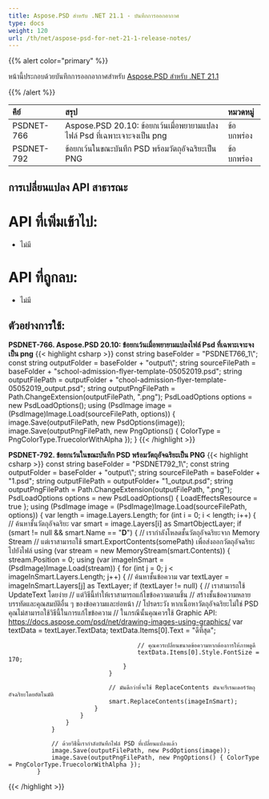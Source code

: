 ```yaml
---
title: Aspose.PSD สำหรับ .NET 21.1 - บันทึกการออกอากาศ
type: docs
weight: 120
url: /th/net/aspose-psd-for-net-21-1-release-notes/
---
```


{{% alert color="primary" %}} 

หน้านี้ประกอบด้วยบันทึกการออกอากาศสำหรับ [Aspose.PSD สำหรับ .NET 21.1](https://www.nuget.org/packages/Aspose.PSD/)

{{% /alert %}} 

|**คีย์**|**สรุป**|**หมวดหมู่**|
| :- | :- | :- |
|PSDNET-766|Aspose.PSD 20.10: ข้อยกเว้นเมื่อพยายามแปลงไฟล์ Psd ที่เฉพาะเจาะจงเป็น png|ข้อบกพร่อง|
|PSDNET-792|ข้อยกเว้นในขณะบันทึก PSD พร้อมวัตถุอัจฉริยะเป็น PNG|ข้อบกพร่อง|

## **การเปลี่ยนแปลง API สาธารณะ**
# **API ที่เพิ่มเข้าไป:**
- ไม่มี

# **API ที่ถูกลบ:**
- ไม่มี

## **ตัวอย่างการใช้:**
**PSDNET-766. Aspose.PSD 20.10: ข้อยกเว้นเมื่อพยายามแปลงไฟล์ Psd ที่เฉพาะเจาะจงเป็น png**
{{< highlight csharp >}}
            const string baseFolder = "PSDNET766_1\\";
            const string outputFolder = baseFolder + "output\\";
            string sourceFilePath = baseFolder + "school-admission-flyer-template-05052019.psd";
            string outputFilePath = outputFolder + "chool-admission-flyer-template-05052019_output.psd";
            string outputPngFilePath = Path.ChangeExtension(outputFilePath, ".png");
            PsdLoadOptions options = new PsdLoadOptions();
            using (PsdImage image = (PsdImage)Image.Load(sourceFilePath, options))
            {
                image.Save(outputFilePath, new PsdOptions(image));
                image.Save(outputPngFilePath, new PngOptions() { ColorType = PngColorType.TruecolorWithAlpha });
            }
{{< /highlight >}}

**PSDNET-792. ข้อยกเว้นในขณะบันทึก PSD พร้อมวัตถุอัจฉริยะเป็น PNG**
{{< highlight csharp >}}
            const string baseFolder = "PSDNET792_1\\";
            const string outputFolder = baseFolder + "output\\";
            string sourceFilePath = baseFolder + "1.psd";
            string outputFilePath = outputFolder+ "1_output.psd";
            string outputPngFilePath = Path.ChangeExtension(outputFilePath, ".png");
            PsdLoadOptions options = new PsdLoadOptions() { LoadEffectsResource = true };
            using (PsdImage image = (PsdImage)Image.Load(sourceFilePath, options))
            {
                var length = image.Layers.Length;
                for (int i = 0; i < length; i++)
                {
                    // ค้นหาชั้นวัตถุอัจฉริยะ
                    var smart = image.Layers[i] as SmartObjectLayer;
                    if (smart != null && smart.Name == "__D__")
                    {
                        // เรากำลังโหลดชั้นวัตถุอัจฉริยะจาก Memory Stream
                        // แต่เราสามารถใช้ smart.ExportContents(somePath) เพื่อส่งออกวัตถุอัจฉริยะไปยังไฟล์
                        using (var stream = new MemoryStream(smart.Contents))
                        {
                            stream.Position = 0;
                            using (var imageInSmart = (PsdImage)Image.Load(stream))
                            {
                                for (int j = 0; j < imageInSmart.Layers.Length; j++)
                                {
                                    // ค้นหาชั้นข้อความ
                                    var textLayer = imageInSmart.Layers[j] as TextLayer;
                                    if (textLayer != null)
                                    {
                                        // เราสามารถใช้ UpdateText โดยง่าย
                                        // แต่วิธีนี้ทำให้เราสามารถแก้ไขข้อความตามชิ้น
                                        // สร้างชั้นข้อความหลายบรรทัดและคุณสมบัติอื่น ๆ ของข้อความและย่อหน้า
                                        // โปรดระวัง หากเนื้อหาวัตถุอัจฉริยะไม่ใช่ PSD คุณไม่สามารถใช้วิธีนี้ในการแก้ไขข้อความ
                                        // ในกรณีนั้นคุณควรใช้ Graphic API: https://docs.aspose.com/psd/net/drawing-images-using-graphics/
                                        var textData = textLayer.TextData;
                                        textData.Items[0].Text = "ดีที่สุด";

                                        // คุณควรเปลี่ยนขนาดข้อความหากต้องการให้ภาพดูดี
                                        textData.Items[0].Style.FontSize = 170;
                                    }
                                }

                                // มันดีกว่าที่จะใช้ ReplaceContents มันจะรีเรนเดอร์วัตถุอัจฉริยะโดยอัตโนมัติ
                                smart.ReplaceContents(imageInSmart);
                            }
                        }
                    }
                }

                // ด้วยวิธีนี้เรากำลังบันทึกไฟล์ PSD ที่เปลี่ยนแปลงแล้ว
                image.Save(outputFilePath, new PsdOptions(image));
                image.Save(outputPngFilePath, new PngOptions() { ColorType = PngColorType.TruecolorWithAlpha });
            }
{{< /highlight >}}
